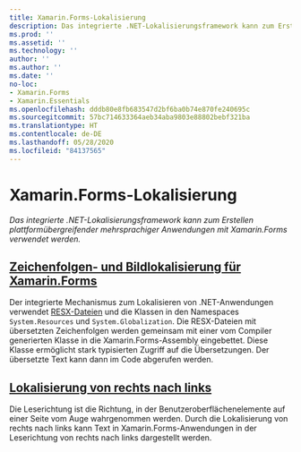```yaml
---
title: Xamarin.Forms-Lokalisierung
description: Das integrierte .NET-Lokalisierungsframework kann zum Erstellen plattformübergreifender mehrsprachiger Anwendungen mit Xamarin.Forms verwendet werden. Text und Bilder können lokalisiert werden, und Anwendungen können die Leserichtung von rechts nach links unterstützen.
ms.prod: ''
ms.assetid: ''
ms.technology: ''
author: ''
ms.author: ''
ms.date: ''
no-loc:
- Xamarin.Forms
- Xamarin.Essentials
ms.openlocfilehash: dddb80e8fb683547d2bf6ba0b74e870fe240695c
ms.sourcegitcommit: 57bc714633364aeb34aba9803e88802bebf321ba
ms.translationtype: HT
ms.contentlocale: de-DE
ms.lasthandoff: 05/28/2020
ms.locfileid: "84137565"
---
```

# <a name="xamarinforms-localization"></a>Xamarin.Forms-Lokalisierung

_Das integrierte .NET-Lokalisierungsframework kann zum Erstellen plattformübergreifender mehrsprachiger Anwendungen mit Xamarin.Forms verwendet werden._

## <a name="xamarinforms-string-and-image-localizationtextmd"></a>[Zeichenfolgen- und Bildlokalisierung für Xamarin.Forms](text.md)

Der integrierte Mechanismus zum Lokalisieren von .NET-Anwendungen verwendet [RESX-Dateien](https://docs.microsoft.com/dotnet/framework/resources/creating-resource-files-for-desktop-apps#resources-in-resx-files) und die Klassen in den Namespaces `System.Resources` und `System.Globalization`. Die RESX-Dateien mit übersetzten Zeichenfolgen werden gemeinsam mit einer vom Compiler generierten Klasse in die Xamarin.Forms-Assembly eingebettet. Diese Klasse ermöglicht stark typisierten Zugriff auf die Übersetzungen. Der übersetzte Text kann dann im Code abgerufen werden.

## <a name="right-to-left-localization"></a>[Lokalisierung von rechts nach links](right-to-left.md)

Die Leserichtung ist die Richtung, in der Benutzeroberflächenelemente auf einer Seite vom Auge wahrgenommen werden. Durch die Lokalisierung von rechts nach links kann Text in Xamarin.Forms-Anwendungen in der Leserichtung von rechts nach links dargestellt werden.
